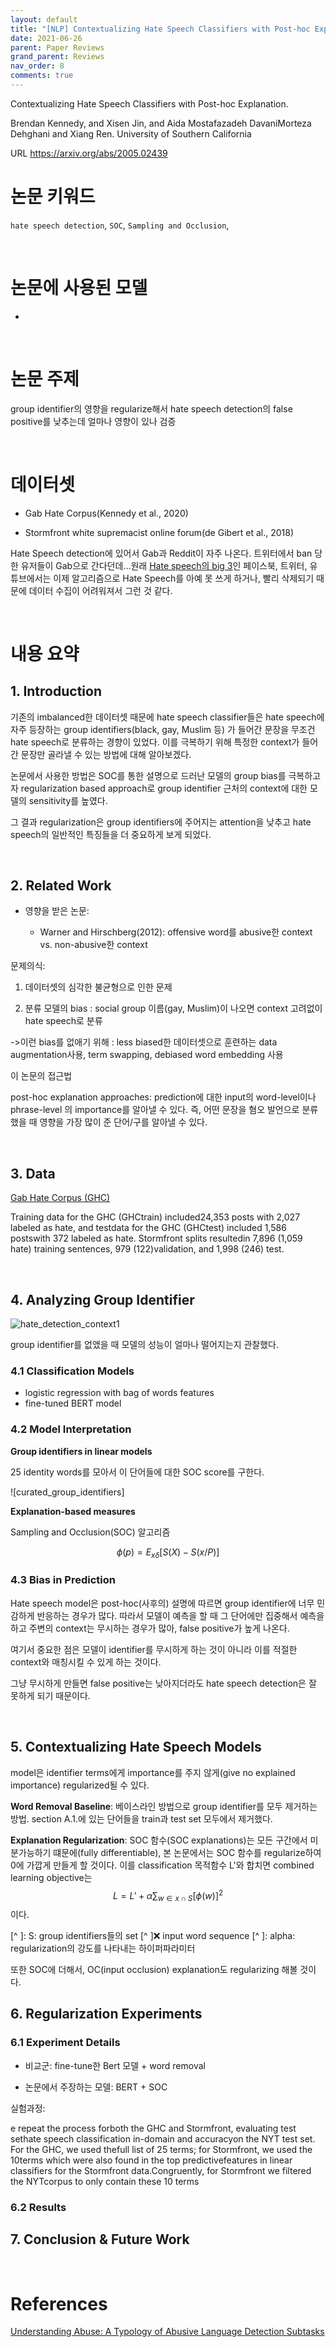 ```yaml
---
layout: default
title: "[NLP] Contextualizing Hate Speech Classifiers with Post-hoc Explanation 리뷰"
date: 2021-06-26
parent: Paper Reviews
grand_parent: Reviews
nav_order: 8
comments: true
---
```


Contextualizing Hate Speech Classifiers with Post-hoc Explanation.

Brendan Kennedy, and Xisen Jin, and Aida Mostafazadeh DavaniMorteza Dehghani and Xiang Ren. University of Southern California

URL https://arxiv.org/abs/2005.02439

# 논문 키워드

`hate speech detection`, `SOC`, `Sampling and Occlusion`,

<br>

# 논문에 사용된 모델

* 


<br>

# 논문 주제 

group identifier의 영향을 regularize해서 hate speech detection의 false positive를 낮추는데 얼마나 영향이 있나 검증 

<br>

# 데이터셋

* Gab Hate Corpus(Kennedy et al., 2020)

* Stormfront white supremacist online forum(de Gibert et al., 2018)

Hate Speech detection에 있어서 Gab과 Reddit이 자주 나온다. 트위터에서 ban 당한 유저들이 Gab으로 간다던데...원래 [Hate speech의 big 3](https://static1.squarespace.com/static/5ee500d316a2470c370596d3/t/5ef37fd2bda38f405a76cca9/1593016277155/190529_Beyond_Big3_final.pdf)인 페이스북, 트위터, 유튜브에서는 이제 알고리즘으로 Hate Speech를 아예 못 쓰게 하거나, 빨리 삭제되기 때문에 데이터 수집이 어려워져서 그런 것 같다. 

<br>

# 내용 요약

## 1. Introduction

기존의 imbalanced한 데이터셋 때문에 hate speech classifier들은 hate speech에 자주 등장하는 group identifiers(black, gay, Muslim 등) 가 들어간 문장을 무조건 hate speech로 분류하는 경향이 있었다. 이를 극복하기 위해 특정한 context가 들어간 문장만 골라낼 수 있는 방법에 대해 알아보겠다.

논문에서 사용한 방법은 SOC를 통한 설명으로 드러난 모델의 group bias를 극복하고자 regularization based approach로 group identifier 근처의 context에 대한 모델의 sensitivity를 높였다. 

그 결과 regularization은 group identifiers에 주어지는 attention을 낮추고 hate speech의 일반적인 특징들을 더 중요하게 보게 되었다.

<br>

## 2. Related Work

* 영향을 받은 논문:

  * Warner and Hirschberg(2012): offensive word를 abusive한 context vs. non-abusive한 context

문제의식: 

1) 데이터셋의 심각한 불균형으로 인한 문제

2) 분류 모델의 bias  : social group 이름(gay, Muslim)이 나오면 context 고려없이 hate speech로 분류

->이런 bias를 없애기 위해 : less biased한 데이터셋으로 훈련하는 data augmentation사용, term swapping, debiased word embedding 사용

  

이 논문의 접근법

post-hoc explanation approaches: prediction에 대한 input의 word-level이나 phrase-level 의 importance를 알아낼 수 있다. 즉, 어떤 문장을 혐오 발언으로 분류했을 때 영향을 가장 많이 준 단어/구를 알아낼 수 있다.

  

<br>

## 3. Data

[ Gab Hate Corpus (GHC)](https://osf.io/nqt6h/)

Training data for the GHC (GHCtrain) included24,353 posts with 2,027 labeled as hate, and testdata for the GHC (GHCtest) included 1,586 postswith 372 labeled as hate. Stormfront splits resultedin 7,896 (1,059 hate) training sentences, 979 (122)validation, and 1,998 (246) test.

<br>

## 4. Analyzing Group Identifier

![hate_detection_context1]()

group identifier를 없앴을 때 모델의 성능이 얼마나 떨어지는지 관찰했다. 

### 4.1 Classification Models

* logistic regression with bag of words features
* fine-tuned BERT model

### 4.2 Model Interpretation
**Group identifiers in linear models**

25 identity words를 모아서 이 단어들에 대한 SOC score를 구한다.

![curated_group_identifiers]

**Explanation-based measures**

Sampling and Occlusion(SOC) 알고리즘


$$
\phi(p) = E_{x \delta} [S(X) - S(x/P)]
$$


### 4.3 Bias in Prediction

Hate speech model은 post-hoc(사후의) 설명에 따르면 group identifier에 너무 민감하게 반응하는 경우가 많다. 따라서 모델이 예측을 할 때 그 단어에만 집중해서 예측을 하고 주변의 context는 무시하는 경우가 많아, false positive가 높게 나온다.



여기서 중요한 점은 모델이 identifier를 무시하게 하는 것이 아니라 이를 적절한 context와 매칭시킬 수 있게 하는 것이다.

그냥 무시하게 만들면 false positive는 낮아지더라도 hate speech detection은 잘 못하게 되기 때문이다.

<br>

## 5. Contextualizing Hate Speech Models

model은 identifier terms에게 importance를 주지 않게(give no explained importance) regularized될 수 있다.

**Word Removal Baseline**: 베이스라인 방법으로 group identifier를 모두 제거하는 방법. section A.1.에 있는 단어들을 train과 test set 모두에서 제거했다.

**Explanation Regularization**: SOC 함수(SOC explanations)는 모든 구간에서 미분가능하기 떄문에(fully differentiable), 본 논문에서는 SOC 함수를 regularize하여 0에 가깝게 만들게 할 것이다. 이를 classification 목적함수 L'와 합치면 combined learning objective는
$$
L = L' + \alpha \sum_{w \in x \cap S}[\phi(w)]^2
$$
이다.

[^ ]: S: group identifiers들의 set
[^ ]:x: input word sequence
[^ ]: alpha: regularization의 강도를 나타내는 하이퍼파라미터

또한 SOC에 더해서, OC(input occlusion) explanation도 regularizing 해볼 것이다.



## 6. Regularization Experiments

### 6.1 Experiment Details

* 비교군: fine-tune한 Bert 모델 + word removal

* 논문에서 주장하는 모델: BERT + SOC

실험과정: 

e repeat the process forboth the GHC and Stormfront, evaluating test sethate speech classification in-domain and accuracyon the NYT test set. For the GHC, we used thefull list of 25 terms; for Stormfront, we used the 10terms which were also found in the top predictivefeatures in linear classifiers for the Stormfront data.Congruently, for Stormfront we filtered the NYTcorpus to only contain these 10 terms 

### 6.2 Results



## 7. Conclusion & Future Work

<br>

# References

[Understanding Abuse: A Typology of Abusive Language Detection Subtasks](https://www.aclweb.org/anthology/W17-3012.pdf)
